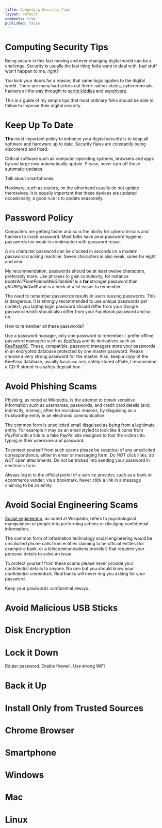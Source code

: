 ```yaml
---
title: Computing Security Tips
layout: default
comments: true
published: false
---
```


Computing Security Tips
=======================

Being secure in this fast moving and ever changing digital world can be a
challenge. Security is usually the last thing folks want to deal with, bad
stuff won't happen to me, right?

You lock your doors for a reason, that same logic applies to the digital world.
There are many bad actors out there: nation-states, cybercriminals,
hackers all the way throught to
[script kiddies](https://en.wikipedia.org/wiki/Script_kiddie) and
[wardrivers](https://en.wikipedia.org/wiki/Wardriving).

This is a guide of my simple tips that most ordinary folks should be able to
follow to improve their digital security.

Keep Up To Date
===============

**The** most important policy to enhance your digital security is to keep all
software and hardware up to date. Security flaws are constantly being
discovered and fixed.

Critical software such as computer operating systems, browsers and apps by and
large now automatically update. Please, never turn off these automatic updates.

Talk about smartphones.

Hardware, such as routers, on the otherhand usually do not update themselves.
It is equally important that these devices are updated occasionally; a good
rule is to update seasonally.

Password Policy
===============

Computers are getting faster and so is the ability for cybercriminals and
hackers to crack password. Most folks have poor password hygiene; passwords too
weak in combination with password reuse.

A six character password can be cracked in seconds on a modern password
cracking machine. Seven characters is also weak, same for eight and nine.

My recommendation, passwords should be at least twelve characters, preferably
more. Use phrases to gain complexity, for instance
*boatsWillFloatPlanesWillGlide669!* is a **far** stronger password than
*ghU89!ghkQwl$* and is a heck of a lot easier to remember.

The need to remember passwords results in users reusing passwords. This is
dangerous. It is strongly recommended to use unique passwords per context; you
laptop login password should differ from your Google password which should also
differ from your Facebook password and so on.

How to remember all these passwords?

Use a password manager, only one password to remember. I prefer offline
password managers such as [KeePass](https://keepass.info) and its derivatives
such as [KeePassXC](https://keepassxc.org). These, compatible, password managers store
your passwords in an encrypted database protected by one master
password. Please choose a very strong password for the master. Also, keep a
copy of the KeePass database, usually `Database.kdb`, safely stored offsite, I
recommend a CD-R stored in a safety deposit box.

Avoid Phishing Scams
====================

[Phishing](https://en.wikipedia.org/wiki/Phishing), as noted at Wikipedia, is
the attempt to obtain sensitive information such as usernames, passwords, and
credit card details (and, indirectly, money), often for malicious reasons, by
disguising as a trustworthy entity in an electronic communication.

The common form is unsolicited email disguised as being from a legitimate
entity. For example it may be an email styled to look like it came from *PayPal*
with a link to a fake PayPal site designed to fool the victim into typing in
their username and password.

To protect yourself from such scams please be sceptical of any unsolicited
correspondence, either in email or messaging form. Do *NOT* click links, do
*NOT* open attachments. Do not be tricked into sending your password in
electronic form.

Always log in to the official portal of a service provider, such as a bank or
ecommerce vender, via a bookmark. Never click a link in a message claiming to
be an entity.

Avoid Social Engineering Scams
==============================

[Social engineering](https://en.wikipedia.org/wiki/Social_engineering_(security)),
as noted at Wikipedia, refers to psychological manipulation of people into
performing actions or divulging confidential information.

The common form of information technology social engineering would be
unsolicited phone calls from entities claiming to be official entites (for
example a bank, or a telecommunications provider) that requires your personal
details to solve an issue.

To protect yourself from these scams please never provide your confidential
details to anyone. No one but you should know your confidential credentials.
Real banks will never ring you asking for your password.

Keep your passwords confidential always.

Avoid Malicious USB Sticks
==========================

Disk Encryption
===============

Lock it Down
============

Router password.
Enable firewall.
Use strong WiFi

Back it Up
==========

Install Only from Trusted Sources
=================================

Chrome Browser
==============

Smartphone
==========

Windows
=======

Mac
===

Linux
=====
